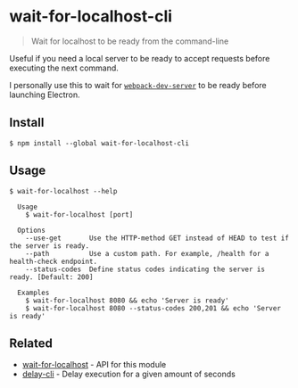 # wait-for-localhost-cli

> Wait for localhost to be ready from the command-line

Useful if you need a local server to be ready to accept requests before executing the next command.

I personally use this to wait for [`webpack-dev-server`](https://github.com/webpack/webpack-dev-server) to be ready before launching Electron.

## Install

```
$ npm install --global wait-for-localhost-cli
```

## Usage

```
$ wait-for-localhost --help

  Usage
    $ wait-for-localhost [port]

  Options
    --use-get       Use the HTTP-method GET instead of HEAD to test if the server is ready.
    --path          Use a custom path. For example, /health for a health-check endpoint.
    --status-codes  Define status codes indicating the server is ready. [Default: 200]

  Examples
    $ wait-for-localhost 8080 && echo 'Server is ready'
    $ wait-for-localhost 8080 --status-codes 200,201 && echo 'Server is ready'
```

## Related

- [wait-for-localhost](https://github.com/sindresorhus/wait-for-localhost) - API for this module
- [delay-cli](https://github.com/sindresorhus/delay-cli) - Delay execution for a given amount of seconds
